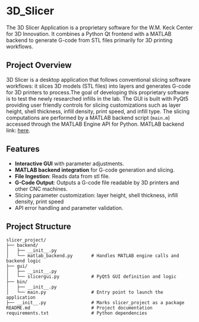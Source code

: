 # 3D_Slicer

The 3D Slicer Application is a proprietary software for the W.M. Keck Center for 3D Innovation. It combines a Python Qt frontend with a MATLAB backend to generate G-code from STL files primarily for 3D printing workflows. 

## Project Overview

3D Slicer is a desktop application that follows conventional slicing software workflows: it slices 3D models (STL files) into layers and generates G-code for 3D printers to process.The goal of developing this proprietary software is to test the newly researched infills in the lab. The GUI is built with PyQt5 providing user friendly controls for slicing customizations such as layer height, shell thickness, infill density, print speed, and infill type. The slicing computations are performed by a MATLAB backend script (`main.m`) accessed through the MATLAB Engine API for Python. 
MATLAB backend link: [here](https://github.com/wjk199511140034/AMebius-slicer/blob/master/main.m).

## Features

* **Interactive GUI** with parameter adjustments.
* **MATLAB backend integration** for G-code generation and slicing.
* **File Ingestion**: Reads data from stl file.
* **G-Code Output**: Outputs a G-code file readable by 3D printers and other CNC machines. 
* Slicing parameter customization: layer height, shell thickness, infill density, print speed
* API error handling and parameter validation.

## Project Structure

```plaintext
slicer_project/
├── backend/
│   ├── __init__.py
│   └── matlab_backend.py       # Handles MATLAB engine calls and backend logic
├── gui/
│   ├── __init__.py
│   └── slicergui.py            # PyQt5 GUI definition and logic
├── bin/
│   ├── __init__.py
│   └── main.py                 # Entry point to launch the application
├── __init__.py                 # Marks slicer_project as a package
README.md                       # Project documentation
requirements.txt                # Python dependencies
```


